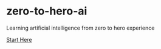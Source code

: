# zero-to-hero-ai

Learning artificial intelligence from zero to hero experience

[Start Here](index.ipynb)
